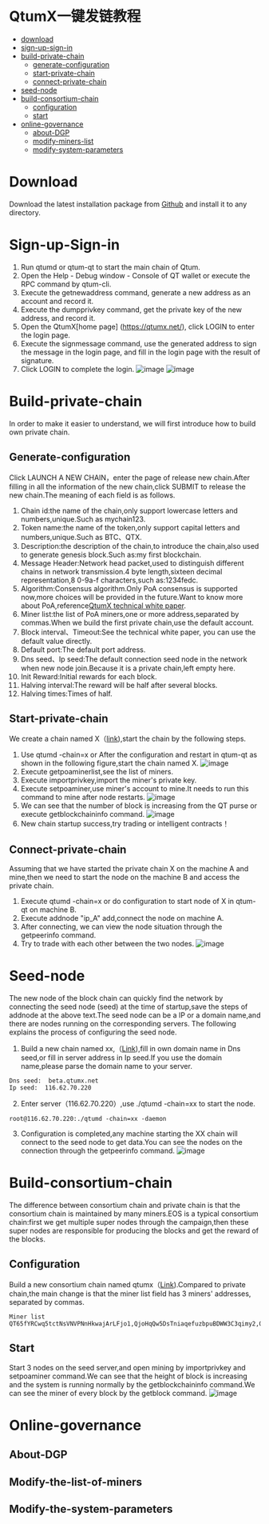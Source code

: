 # QtumX一键发链教程

- [download](#download)
- [sign-up-sign-in](#sign-up-sign-in)
- [build-private-chain](#build-private-chain)
    - [generate-configuration](#generate-configuration)
    - [start-private-chain](#start-private-chain)
    - [connect-private-chain](#connect-private-chain)
- [seed-node](#seed-node)
- [build-consortium-chain](#build-consortium-chain)
    - [configuration](#configuration)
    - [start](#start)
- [online-governance](#online-governance)
    - [about-DGP](#about-dgp)
    - [modify-miners-list](#modify-miners-list)
    - [modify-system-parameters](#modify-system-parameters)

# Download
Download the latest installation package from [Github](https://github.com/qtumproject/qtum-enterprise/releases) and install it to any directory.

# Sign-up-Sign-in
1. Run qtumd or qtum-qt to start the main chain of Qtum.
2. Open the Help - Debug window - Console of QT wallet or execute the RPC command by qtum-cli.
3. Execute the getnewaddress command, generate a new address as an account and record it.
4. Execute the dumpprivkey command, get the private key of the new address, and record it.
5. Open the QtumX[home page] (https://qtumx.net/), click LOGIN to enter the login page.
6. Execute the signmessage command, use the generated address to sign the message in the login page, and fill in the login page with the result of signature.
7. Click LOGIN to complete the login.
![image](3.jpg)
![image](4.jpg)

# Build-private-chain
In order to make it easier to understand, we will first introduce how to build own private chain.

## Generate-configuration
Click LAUNCH A NEW CHAIN，enter the page of release new chain.After filling in all the information of the new chain,click SUBMIT to release the new chain.The meaning of each field is as follows.
1. Chain id:the name of the chain,only support lowercase letters and numbers,unique.Such as mychain123.
2. Token name:the name of the token,only support capital letters and numbers,unique.Such as BTC、QTX.
3. Description:the description of the chain,to introduce the chain,also used to generate genesis block.Such as:my first blockchain.
4. Message Header:Network head packet,used to distinguish different chains in network transmission.4 byte length,sixteen decimal representation,8 0-9a-f characters,such as:1234fedc.
5. Algorithm:Consensus algorithm.Only PoA consensus is supported now,more choices will be provided in the future.Want to know more about PoA,reference[QtumX technical white paper](https://docs.qtum.org/zh/Technical-White-Paper-for-QtumX/).
6. Miner list:the list of PoA miners,one or more address,separated by commas.When we build the first private chain,use the default account.
7. Block interval、Timeout:See the technical white paper, you can use the default value directly.
8. Default port:The default port address.
9. Dns seed、Ip seed:The default connection seed node in the network when new node join.Because it is a private chain,left empty here.
10. Init Reward:Initial rewards for each block.
11. Halving interval:The reward will be half after several blocks.
12. Halving times:Times of half.

## Start-private-chain
We create a chain named X（[link](https://qtumx.net/#/chain/view?chainId=x)),start the chain by the following steps.
1. Use qtumd -chain=x or After the configuration and restart in qtum-qt as shown in the following figure,start the chain named X.
![image](1.jpg)
2. Execute getpoaminerlist,see the list of miners.
3. Execute importprivkey,import the miner's private key.
4. Execute setpoaminer,use miner's account to mine.It needs to run this command to mine after node restarts.
![image](7.jpg)
5. We can see that the number of block is increasing from the QT purse or execute getblockchaininfo command.
![image](2.jpg)
6. New chain startup success,try trading or intelligent contracts！

## Connect-private-chain
Assuming that we have started the private chain X on the machine A and mine,then we need to start the node on the machine B and access the private chain.
1. Execute qtumd -chain=x or do configuration to start node of X in qtum-qt on machine B.
2. Execute addnode "ip_A" add,connect the node on machine A.
3. After connecting, we can view the node situation through the getpeerinfo command.
4. Try to trade with each other between the two nodes.
![image](8.jpg)

# Seed-node
The new node of the block chain can quickly find the network by connecting the seed node (seed) at the time of startup,save the steps of addnode at the above text.The seed node can be a IP or a domain name,and there are nodes running on the corresponding servers. The following explains the process of configuring the seed node.
1. Build a new chain named xx,（[Link](https://qtumx.net/#/chain/view?chainId=xx)),fill in own domain name in Dns seed,or fill in server address in Ip seed.If you use the domain name,please parse the domain name to your server.

```
Dns seed:  beta.qtumx.net
Ip seed:  116.62.70.220
```
2. Enter server（116.62.70.220）,use ./qtumd -chain=xx to start the node.
```
root@116.62.70.220:./qtumd -chain=xx -daemon
```
3. Configuration is completed,any machine starting the XX chain will connect to the seed node to get data.You can see the nodes on the connection through the getpeerinfo command.
![image](6.jpg)

# Build-consortium-chain
The difference between consortium chain and private chain is that the consortium chain is maintained by many miners.EOS is a typical consortium chain:first we get multiple super nodes through the campaign,then these super nodes are responsible for producing the blocks and get the reward of the blocks.

## Configuration
Build a new consortium chain named qtumx（[Link](https://qtumx.net/#/chain/view?chainId=qtumx)).Compared to private chain,the main change is that the miner list field has 3 miners' addresses, separated by commas.
```
Miner list
QT65fYRCwq5tctNsVNVPNnHkwajArLFjo1,QjoHqQw5DsTniaqefuzbpuBDWW3C3qimy2,QWWdLoiHnFSNCjibCyGwbQjwtSzK5Unef3
```

## Start
Start 3 nodes on the seed server,and open mining by importprivkey and setpoaminer command.We can see that the height of block is increasing and the system is running normally by the getblockchaininfo command.We can see the miner of every block by the getblock command.
![image](9.jpg)

# Online-governance
## About-DGP
## Modify-the-list-of-miners
## Modify-the-system-parameters
